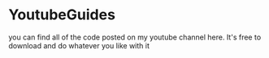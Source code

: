 # YoutubeGuides
you can find all of the code posted on my youtube channel here. It's free to download and do whatever you like with it
